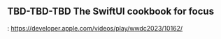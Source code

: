 ## TBD-TBD-TBD The SwiftUI cookbook for focus

: https://developer.apple.com/videos/play/wwdc2023/10162/